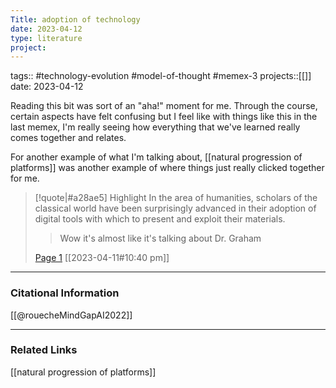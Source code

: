 ```yaml
---
Title: adoption of technology
date: 2023-04-12
type: literature
project:
---
```

tags:: #technology-evolution #model-of-thought #memex-3
projects::[[]]
date: 2023-04-12

Reading this bit was sort of an "aha!" moment for me. Through the course, certain aspects have felt confusing but I feel like with things like this in the last memex, I'm really seeing how everything that we've learned really comes together and relates.  

For another example of what I'm talking about, [[natural progression of platforms]] was another example of where things just really clicked together for me. 

> [!quote|#a28ae5] Highlight
> In the area of humanities, scholars of the classical world have been surprisingly advanced in their adoption of digital tools with which to present and exploit their materials.
>
>> Wow it's almost like it's talking about Dr. Graham
>
> [Page 1](zotero://open-pdf/library/items/UBMQ2I3J?page=1) [[2023-04-11#10:40 pm]]

---
### Citational Information

[[@rouecheMindGapAI2022]]

---

### Related Links

[[natural progression of platforms]]